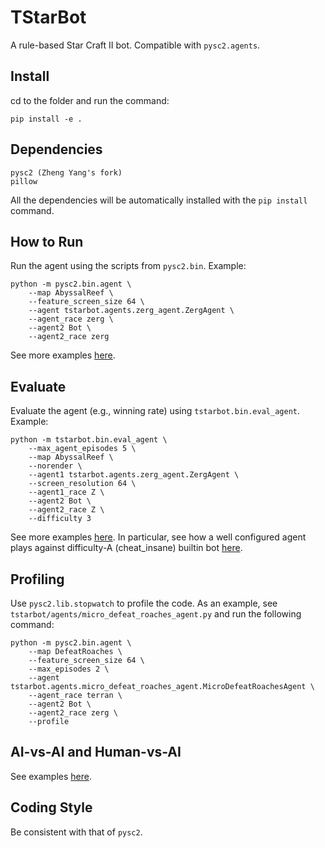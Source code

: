 # TStarBot

A rule-based Star Craft II bot. Compatible with `pysc2.agents`.

## Install
cd to the folder and run the command:
```
pip install -e .
```

## Dependencies
```
pysc2 (Zheng Yang's fork)
pillow
```
All the dependencies will be automatically installed with the `pip install` command.

## How to Run
Run the agent using the scripts from `pysc2.bin`. 
Example:

```
python -m pysc2.bin.agent \
    --map AbyssalReef \
    --feature_screen_size 64 \
    --agent tstarbot.agents.zerg_agent.ZergAgent \
    --agent_race zerg \
    --agent2 Bot \
    --agent2_race zerg
```
See more examples [here](docs/examples_howtorun.md).

## Evaluate
Evaluate the agent (e.g., winning rate) using `tstarbot.bin.eval_agent`. 
Example:
```
python -m tstarbot.bin.eval_agent \
    --max_agent_episodes 5 \
    --map AbyssalReef \
    --norender \
    --agent1 tstarbot.agents.zerg_agent.ZergAgent \
    --screen_resolution 64 \
    --agent1_race Z \
    --agent2 Bot \
    --agent2_race Z \
    --difficulty 3
```
See more examples [here](docs/examples_evaluate.md). 
In particular, see how a well configured agent plays against 
difficulty-A (cheat_insane) builtin bot [here](docs/examples_evaluate.md#against-difficulty-a-builtin-bot). 

## Profiling
Use `pysc2.lib.stopwatch` to profile the code. 
As an example, see `tstarbot/agents/micro_defeat_roaches_agent.py` and run the following command:
```
python -m pysc2.bin.agent \
    --map DefeatRoaches \
    --feature_screen_size 64 \
    --max_episodes 2 \
    --agent tstarbot.agents.micro_defeat_roaches_agent.MicroDefeatRoachesAgent \
    --agent_race terran \
    --agent2 Bot \
    --agent2_race zerg \
    --profile
```

## AI-vs-AI and Human-vs-AI 
See examples [here](docs/examples_howtorun.md#ai-vs-ai).

## Coding Style
Be consistent with that of `pysc2`.
